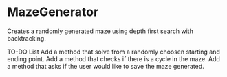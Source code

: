 # MazeGenerator
Creates a randomly generated maze using depth first search with backtracking.

TO-DO List
Add a method that solve from a randomly choosen starting and ending point.
Add a method that checks if there is a cycle in the maze.
Add a method that asks if the user would like to save the maze generated.
